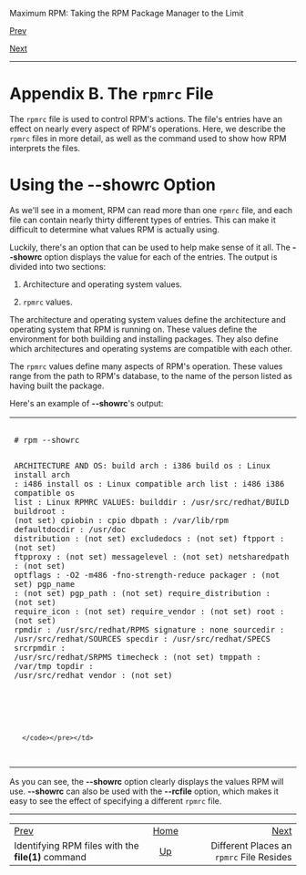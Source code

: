 <div class="NAVHEADER">

Maximum RPM: Taking the RPM Package Manager to the Limit

</div>

[Prev](s1-rpm-file-format-file-command.md)

[Next](s1-rpmrc-file-rpmrc-file-locations.md)

-----

<div class="appendix">

# <span id="ch-rpmrc-file"></span>Appendix B. The `rpmrc` File

The `rpmrc` file is used to control RPM's actions. The file's entries
have an effect on nearly every aspect of RPM's operations. Here, we
describe the `rpmrc` files in more detail, as well as the command used
to show how RPM interprets the files.

<div class="sect1">

# <span id="s1-rpmrc-file-showrc-option">Using the **--showrc** Option</span>

As we'll see in a moment, RPM can read more than one `rpmrc` file, and
each file can contain nearly thirty different types of entries. This can
make it difficult to determine what values RPM is actually using.

Luckily, there's an option that can be used to help make sense of it
all. The **--showrc** option displays the value for each of the entries.
The output is divided into two sections:

1.  Architecture and operating system values.

2.  `rpmrc` values.

The architecture and operating system values define the architecture and
operating system that RPM is running on. These values define the
environment for both building and installing packages. They also define
which architectures and operating systems are compatible with each
other.

The `rpmrc` values define many aspects of RPM's operation. These values
range from the path to RPM's database, to the name of the person listed
as having built the package.

Here's an example of **--showrc**'s output:

<table>
<colgroup>
<col style="width: 100%" />
</colgroup>
<tbody>
<tr class="odd">
<td><pre class="screen"><code># rpm --showrc
ARCHITECTURE AND OS:
build arch           : i386
build os             : Linux
install arch         : i486
install os           : Linux
compatible arch list : i486 i386
compatible os list   : Linux
RPMRC VALUES:
builddir             : /usr/src/redhat/BUILD
buildroot            : (not set)
cpiobin              : cpio
dbpath               : /var/lib/rpm
defaultdocdir        : /usr/doc
distribution         : (not set)
excludedocs          : (not set)
ftpport              : (not set)
ftpproxy             : (not set)
messagelevel         : (not set)
netsharedpath        : (not set)
optflags             : -O2 -m486 -fno-strength-reduce
packager             : (not set)
pgp_name             : (not set)
pgp_path             : (not set)
require_distribution : (not set)
require_icon         : (not set)
require_vendor       : (not set)
root                 : (not set)
rpmdir               : /usr/src/redhat/RPMS
signature            : none
sourcedir            : /usr/src/redhat/SOURCES
specdir              : /usr/src/redhat/SPECS
srcrpmdir            : /usr/src/redhat/SRPMS
timecheck            : (not set)
tmppath              : /var/tmp
topdir               : /usr/src/redhat
vendor               : (not set)

#
      </code></pre></td>
</tr>
</tbody>
</table>

As you can see, the **--showrc** option clearly displays the values RPM
will use. **--showrc** can also be used with the **--rcfile** option,
which makes it easy to see the effect of specifying a different `rpmrc`
file.

</div>

</div>

<div class="NAVFOOTER">

-----

|                                                    |                    |                                                 |
| :------------------------------------------------- | :----------------: | ----------------------------------------------: |
| [Prev](s1-rpm-file-format-file-command.md)       | [Home](index.md) | [Next](s1-rpmrc-file-rpmrc-file-locations.md) |
| Identifying RPM files with the **file(1)** command | [Up](p14028.md)  |        Different Places an `rpmrc` File Resides |

</div>
